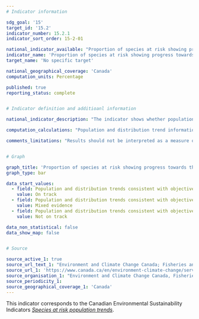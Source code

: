 ```yaml
---
# Indicator information

sdg_goal: '15'
target_id: '15.2'
indicator_number: 15.2.1
indicator_sort_order: 15-2-01

national_indicator_available: "Proportion of species at risk showing progress towards their population and distribution objectives"
indicator_name: 'Proportion of species at risk showing progress towards their population and distribution objectives'
target_name: 'No specific target'

national_geographical_coverage: 'Canada'
computation_units: Percentage

published: true
reporting_status: complete


# Indicator definition and additioanl information

national_indicator_description: "The indicator shows whether population and distribution trends of species at risk are consistent with the objectives in final recovery strategies or management plans. <em>Environment and Climate Change Canada (ECCC)</em>"

computation_calculations: "Population and distribution trend information for each species is compared to its objectives to determine whether it is on track to meet those objectives. Each species is assigned to 1 of 4 categories based on whether it is making progress toward objectives: yes, no, mixed evidence, or insufficient information. The indicator is a count of the number of species in the yes, no or mixed evidence categories. <em>(ECCC)</em>"

comments_limitations: "Results should not be interpreted as a measure of recovery or management success until sufficient time has passed to allow species to respond and to allow enough information to be collected to assess the recovery or management. <em>(ECCC)</em>"


# Graph

graph_title: 'Proportion of species at risk showing progress towards their population and distribution objectives'
graph_type: bar

data_start_values:
  - field: Population and distribution trends consistent with objectives
    value: On track
  - field: Population and distribution trends consistent with objectives
    value: Mixed evidence
  - field: Population and distribution trends consistent with objectives
    value: Not on track

data_non_statistical: false
data_show_map: false


# Source

source_active_1: true
source_url_text_1: "Environment and Climate Change Canada; Fisheries and Oceans Canada; Parks Canada; Committee on the Status of Endangered Wildlife in Canada Secretariat"
source_url_1: 'https://www.canada.ca/en/environment-climate-change/services/environmental-indicators/species-risk-population-trends.html'
source_organisation_1: "Environment and Climate Change Canada, Fisheries and Oceans Canada, Parks Canada, and the Committee on the Status of Endangered Wildlife in Canada Secretariat"
source_periodicity_1:
source_geographical_coverage_1: 'Canada'
---
```

This indicator corresponds to the Canadian Environmental Sustainability Indicators <a href="https://www.canada.ca/en/environment-climate-change/services/environmental-indicators/species-risk-population-trends.html"> <em>Species at risk population trends</em></a>.
